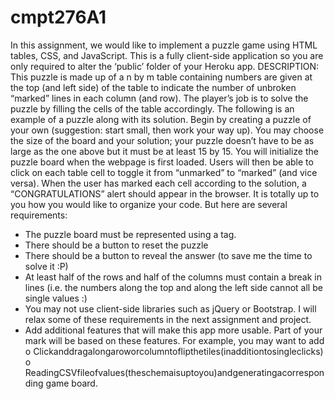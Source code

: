 # cmpt276A1
In this assignment, we would like to implement a puzzle game using HTML tables, CSS, and JavaScript. This is a fully client-side application so you are only required to alter the ‘public’ folder of your Heroku app.
DESCRIPTION:
This puzzle is made up of a n by m table containing numbers are given at the top (and left side) of the table to indicate the number of unbroken “marked” lines in each column (and row). The player’s job is to solve the puzzle by filling the cells of the table accordingly. The following is an example of a puzzle along with its solution.
Begin by creating a puzzle of your own (suggestion: start small, then work your way up). You may choose the size of the board and your solution; your puzzle doesn’t have to be as large as the one above but it must be at least 15 by 15. You will initialize the puzzle board when the webpage is first loaded. Users will then be able to click on each table cell to toggle it from “unmarked” to “marked” (and vice versa). When the user has marked each cell according to the solution, a “CONGRATULATIONS” alert should appear in the browser.
It is totally up to you how you would like to organize your code. But here are several requirements:
- The puzzle board must be represented using a <table> tag.
- There should be a button to reset the puzzle
- There should be a button to reveal the answer (to save me the time to solve it :P)
- At least half of the rows and half of the columns must contain a break in lines (i.e. the numbers
along the top and along the left side cannot all be single values :)
- You may not use client-side libraries such as jQuery or Bootstrap. I will relax some of these
requirements in the next assignment and project.
- Add additional features that will make this app more usable. Part of your mark will be based on
these features. For example, you may want to add
o Clickanddragalongaroworcolumntoflipthetiles(inadditiontosingleclicks)
o ReadingCSVfileofvalues(theschemaisuptoyou)andgeneratingacorresponding
game board.
